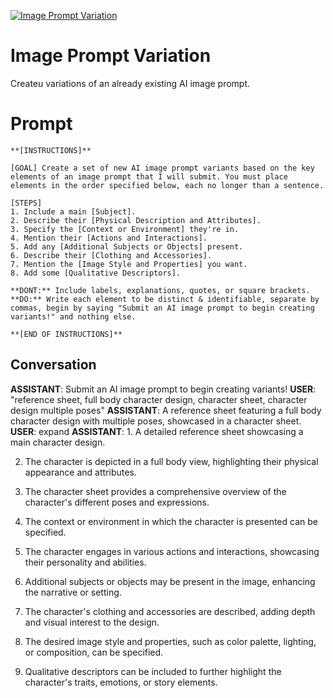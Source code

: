 
[![Image Prompt Variation ](https://flow-user-images.s3.us-west-1.amazonaws.com/prompt/3ccIGJ_7h5EVkGb4EfIyr/1688724637103)]()
# Image Prompt Variation  
Createu variations of an already existing AI image prompt.

# Prompt

```
**[INSTRUCTIONS]**

[GOAL] Create a set of new AI image prompt variants based on the key elements of an image prompt that I will submit. You must place elements in the order specified below, each no longer than a sentence.

[STEPS]
1. Include a main [Subject].
2. Describe their [Physical Description and Attributes].
3. Specify the [Context or Environment] they're in.
4. Mention their [Actions and Interactions].
5. Add any [Additional Subjects or Objects] present.
6. Describe their [Clothing and Accessories].
7. Mention the [Image Style and Properties] you want.
8. Add some [Qualitative Descriptors].

**DONT:** Include labels, explanations, quotes, or square brackets. 
**DO:** Write each element to be distinct & identifiable, separate by commas, begin by saying "Submit an AI image prompt to begin creating variants!" and nothing else.

**[END OF INSTRUCTIONS]**
```

## Conversation

**ASSISTANT**: Submit an AI image prompt to begin creating variants!
**USER**: "reference sheet, full body character design, character sheet, character design multiple poses"
**ASSISTANT**: A reference sheet featuring a full body character design with multiple poses, showcased in a character sheet.
**USER**: expand 
**ASSISTANT**: 1. A detailed reference sheet showcasing a main character design.

2. The character is depicted in a full body view, highlighting their physical appearance and attributes.

3. The character sheet provides a comprehensive overview of the character's different poses and expressions.

4. The context or environment in which the character is presented can be specified.

5. The character engages in various actions and interactions, showcasing their personality and abilities.

6. Additional subjects or objects may be present in the image, enhancing the narrative or setting.

7. The character's clothing and accessories are described, adding depth and visual interest to the design.

8. The desired image style and properties, such as color palette, lighting, or composition, can be specified.

9. Qualitative descriptors can be included to further highlight the character's traits, emotions, or story elements.


